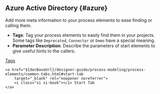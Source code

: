 ## Azure Active Directory {#azure}

Add more meta information to your process elements to ease finding or calling them.

- __Tags__: Tag your process elements to easily find them in your projects. Some tags like `Deprecated`, `Connector` or `Demo` have a special meaning.
- __Parameter Description__: Describe the parameters of start elements to give useful hints to the callers.

<div class="short-links">
	<a href="${docBaseUrl}/designer-guide/process-modeling/process-elements/common-tabs.html?highlight=tags#tags"
		target="_blank" rel="noopener noreferrer">
		<i class="si si-book"></i> Tags
	</a>
  
	<a href="${docBaseUrl}/designer-guide/process-modeling/process-elements/common-tabs.html#start-tab
		target="_blank" rel="noopener noreferrer">
		<i class="si si-book"></i> Start Tab
	</a>

</div>
